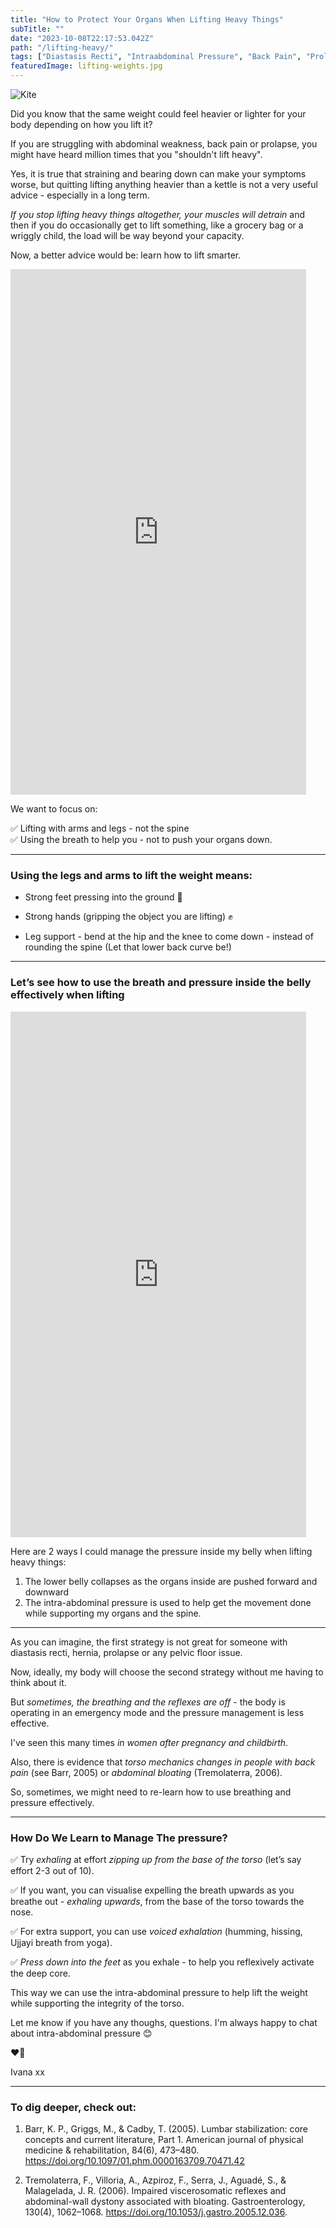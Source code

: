 ```yaml
---
title: "How to Protect Your Organs When Lifting Heavy Things"
subTitle: ""
date: "2023-10-08T22:17:53.042Z"
path: "/lifting-heavy/"
tags: ["Diastasis Recti", "Intraabdominal Pressure", "Back Pain", "Prolapse", "Core Rehab", ""]
featuredImage: lifting-weights.jpg
---
```


![Kite](lifting-weights.jpg)

Did you know that the same weight could feel heavier or lighter for your body depending on how you lift it?

If you are struggling with abdominal weakness, back pain or prolapse, you might have heard million times that you "shouldn't lift heavy".

Yes, it is true that straining and bearing down can make your symptoms worse, but quitting lifting anything heavier than a kettle is not a very useful advice - especially in a long term.

*If you stop lifting heavy things altogether, your muscles will detrain* and then if you do occasionally get to lift something, like a grocery bag or a wriggly child, the load will be way beyond your capacity.

Now, a better advice would be: learn how to lift smarter.

<iframe width="473" height="841" src="https://www.youtube.com/embed/8vktS8uSkJY" title="The Same Weight Could Feel Heavier or Lighter" frameborder="0" allow="accelerometer; autoplay; clipboard-write; encrypted-media; gyroscope; picture-in-picture; web-share" allowfullscreen></iframe>

We want to focus on:

✅ Lifting with arms and legs - not the spine  
✅ Using the breath to help you - not to push your organs down.  

_____________________________________________________

### Using the legs and arms to lift the weight means:

- Strong feet pressing into the ground 🦶

- Strong hands (gripping the object you are lifting) ✊

- Leg support - bend at the hip and the knee to come down - instead of rounding the spine (Let that lower back curve be!)

_________________________________________________________  

### Let’s see how to use the breath and pressure inside the belly effectively when lifting

<iframe width="473" height="841" src="https://www.youtube.com/embed/0rcliqbgAFU" title="How to Protect Your Organs When Lifting Heavy" frameborder="0" allow="accelerometer; autoplay; clipboard-write; encrypted-media; gyroscope; picture-in-picture; web-share" allowfullscreen></iframe>

Here are 2 ways I could manage the pressure inside my belly when lifting heavy things:

1. The lower belly collapses as the organs inside are pushed forward and downward  
2. The intra-abdominal pressure is used to help get the movement done while supporting my organs and the spine.

__________________________________________________________  


As you can imagine, the first strategy is not great for someone with diastasis recti, hernia, prolapse or any pelvic floor issue.

Now, ideally, my body will choose the second strategy without me having to think about it.

But *sometimes, the breathing and the reflexes are off* - the body is operating in an emergency mode and the pressure management is less effective.

I've seen this many times *in women after pregnancy and childbirth*.

Also, there is evidence that *torso mechanics changes in people with back pain* (see Barr, 2005) or *abdominal bloating* (Tremolaterra, 2006).

So, sometimes, we might need to re-learn how to use breathing and pressure effectively.

_______________________________________________________

### How Do We Learn to Manage The pressure?

✅ Try *exhaling* at effort *zipping up from the base of the torso* (let’s say effort 2-3 out of 10). 

✅ If you want, you can visualise expelling the breath upwards as you breathe out - *exhaling upwards*, from the base of the torso towards the nose.

✅ For extra support, you can use *voiced exhalation* (humming, hissing, Ujjayi breath from yoga).

✅ *Press down into the feet* as you exhale - to help you reflexively activate the deep core.

This way we can use the intra-abdominal pressure to help lift the weight while supporting the integrity of the torso. 

Let me know if you have any thoughs, questions. I'm always happy to chat about intra-abdominal pressure 😊

❤️💪

Ivana xx  


_____________________________________________________  

### To dig deeper, check out:

1. Barr, K. P., Griggs, M., & Cadby, T. (2005). Lumbar stabilization: core concepts and current literature, Part 1. American journal of physical medicine & rehabilitation, 84(6), 473–480. https://doi.org/10.1097/01.phm.0000163709.70471.42

2. Tremolaterra, F., Villoria, A., Azpiroz, F., Serra, J., Aguadé, S., & Malagelada, J. R. (2006). Impaired viscerosomatic reflexes and abdominal-wall dystony associated with bloating. Gastroenterology, 130(4), 1062–1068. https://doi.org/10.1053/j.gastro.2005.12.036.